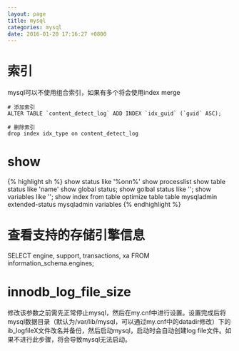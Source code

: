 ```yaml
---
layout: page
title: mysql
categories: mysql
date: 2016-01-20 17:16:27 +0800
---
```


# 索引
mysql可以不使用组合索引，如果有多个将会使用index merge
	
	# 添加索引
	ALTER TABLE `content_detect_log` ADD INDEX `idx_guid` (`guid` ASC);

	# 删除索引
	drop index idx_type on content_detect_log

# show 
{% highlight sh %}
show status like '%onn%'
show processlist
show table status like 'name'
show global status;
show golbal status like '';
show variables like '';
show index from table
optimize table table
mysqladmin extended-status
mysqladmin variables
{% endhighlight %}

# 查看支持的存储引擎信息
SELECT engine, support, transactions, xa FROM information_schema.engines;



# innodb_log_file_size
修改该参数之前需先正常停止mysql，然后在my.cnf中进行设置。设置完成后将mysql数据目录（默认为/var/lib/mysql，可以通过my.cnf中的datadir修改）下的ib_logfileX文件改名并备份，然后启动mysql，启动时会自动创建log file文件。如果不进行此步骤，将会导致mysql无法启动。

